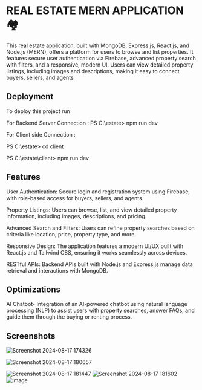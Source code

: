 
# REAL ESTATE MERN APPLICATION 🏘️

This real estate application, built with MongoDB, Express.js, React.js, and Node.js (MERN), offers a platform for users to browse and list properties. It features secure user authentication via Firebase, advanced property search with filters, and a responsive, modern UI. Users can view detailed property listings, including images and descriptions, making it easy to connect buyers, sellers, and agents


## Deployment

To deploy this project run

For Backend Server Connection :
PS C:\estate> npm run dev

For Client side Connection :

PS C:\estate> cd client

PS C:\estate\client> npm run dev


## Features

User Authentication: Secure login and registration system using Firebase, with role-based access for buyers, sellers, and agents.

Property Listings: Users can browse, list, and view detailed property information, including images, descriptions, and pricing.

Advanced Search and Filters: Users can refine property searches based on criteria like location, price, property type, and more.

Responsive Design: The application features a modern UI/UX built with React.js and Tailwind CSS, ensuring it works seamlessly across devices.

RESTful APIs: Backend APIs built with Node.js and Express.js manage data retrieval and interactions with MongoDB. 


## Optimizations

AI Chatbot- Integration of an AI-powered chatbot using natural language processing (NLP) to assist users with property searches, answer FAQs, and guide them through the buying or renting process.


## Screenshots

![Screenshot 2024-08-17 174326](https://github.com/user-attachments/assets/ae86316f-7379-48f8-953e-a0fcdf5363cf)

![Screenshot 2024-08-17 180657](https://github.com/user-attachments/assets/6c2915b4-5309-4d42-9537-8b458410ee74)

![Screenshot 2024-08-17 181447](https://github.com/user-attachments/assets/eeb27d58-9741-4a0e-8b10-b8e03343586e)
![Screenshot 2024-08-17 181602](https://github.com/user-attachments/assets/5764b30f-8d18-40b6-a355-48c638e1de26)
![image](https://github.com/user-attachments/assets/04113fb1-92b0-4353-bea1-805d84d7d77e)







